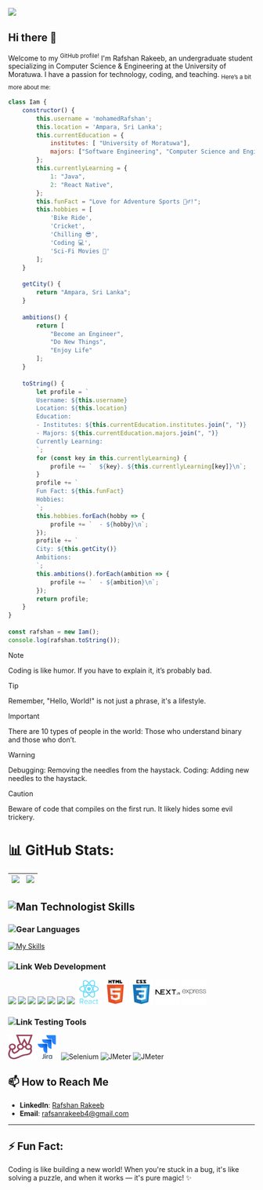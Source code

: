 ![](https://komarev.com/ghpvc/?username=MohamedRafshan)

<!--
**MohamedRafshan/MohamedRafshan** is a ✨ _special_ ✨ repository because its `README.md` (this file) appears on your GitHub profile.

Here are some ideas to get you started:

- 🔭 I’m currently working on ...
- 🌱 I’m currently learning ...
- 👯 I’m looking to collaborate on ...
- 🤔 I’m looking for help with ...
- 💬 Ask me about ...
- 📫 How to reach me: ...
- 😄 Pronouns: ...
- ⚡ Fun fact: ...
-->
## Hi there 👋

Welcome to my <sup>GitHub profile!</sup> I'm Rafshan Rakeeb, an undergraduate student specializing in Computer Science & Engineering at the University of Moratuwa. I have a passion for technology, coding, and teaching. <sub> Here’s a bit more about me: </sub>

```javascript
class Iam {
    constructor() {
        this.username = 'mohamedRafshan';
        this.location = 'Ampara, Sri Lanka';
        this.currentEducation = {
            institutes: [ "University of Moratuwa"],
            majors: ["Software Engineering", "Computer Science and Engineering", "Web Development"]
        };
        this.currentlyLearning = {
            1: "Java",
            2: "React Native",
        };
        this.funFact = "Love for Adventure Sports 🏄‍♂️!";
        this.hobbies = [
            'Bike Ride',
            'Cricket',
            'Chilling 😎',
            'Coding 💻',
            'Sci-Fi Movies 🎥'
        ];
    }

    getCity() {
        return "Ampara, Sri Lanka";
    }

    ambitions() {
        return [
            "Become an Engineer",
            "Do New Things",
            "Enjoy Life"
        ];
    }

    toString() {
        let profile = `
        Username: ${this.username}
        Location: ${this.location}
        Education:
        - Institutes: ${this.currentEducation.institutes.join(", ")}
        - Majors: ${this.currentEducation.majors.join(", ")}
        Currently Learning:
        `;
        for (const key in this.currentlyLearning) {
            profile += `  ${key}. ${this.currentlyLearning[key]}\n`;
        }
        profile += `
        Fun Fact: ${this.funFact}
        Hobbies:
        `;
        this.hobbies.forEach(hobby => {
            profile += `  - ${hobby}\n`;
        });
        profile += `
        City: ${this.getCity()}
        Ambitions:
        `;
        this.ambitions().forEach(ambition => {
            profile += `  - ${ambition}\n`;
        });
        return profile;
    }
}

const rafshan = new Iam();
console.log(rafshan.toString());
```


>[!NOTE]
>Coding is like humor. If you have to explain it, it’s probably bad.

>[!TIP]
>Remember, "Hello, World!" is not just a phrase, it's a lifestyle.

>[!IMPORTANT]
>There are 10 types of people in the world: Those who understand binary and those who don’t.

>[!WARNING]
>Debugging: Removing the needles from the haystack. Coding: Adding new needles to the haystack.

>[!CAUTION]
>Beware of code that compiles on the first run. It likely hides some evil trickery.


# 📊 GitHub Stats:
<img src="https://github-readme-stats.vercel.app/api?username=mohamedRafshan&&show_icons=true&count_private=true&theme=github_dark">|<img src="https://github-readme-streak-stats.herokuapp.com/?user=mohamedRafshan&theme=blueberry_duo"/>
|---|---|

## <img src="https://raw.githubusercontent.com/Tarikul-Islam-Anik/Animated-Fluent-Emojis/master/Emojis/People/Man%20Technologist.png" alt="Man Technologist" width="25" height="25" /> Skills
### <img src="https://raw.githubusercontent.com/Tarikul-Islam-Anik/Animated-Fluent-Emojis/master/Emojis/Objects/Gear.png" alt="Gear" width="25" height="25" /> Languages
[![My Skills](https://skillicons.dev/icons?i=python,c,cpp,java,js,ts,html,pug,css)](https://skillicons.dev)

### <img src="https://raw.githubusercontent.com/Tarikul-Islam-Anik/Animated-Fluent-Emojis/master/Emojis/Objects/Link.png" alt="Link" width="25" height="25" /> Web Development
<div>
    <img src="https://github.com/onemarc/tech-icons/blob/main/icons/node.svg" width="50">
    <img src="https://github.com/onemarc/tech-icons/blob/main/icons/react-dark.svg" width="50">
    <img src="https://github.com/onemarc/tech-icons/blob/main/icons/postman.svg" width="50">
    <img src="https://github.com/onemarc/tech-icons/blob/main/icons/mongodb.svg" width="50">
    <img src="https://github.com/onemarc/tech-icons/blob/main/icons/mysql.svg" width="50">
    <img src="https://github.com/onemarc/tech-icons/blob/main/icons/git.svg" width="50">
    <img src="https://avatars.githubusercontent.com/u/36424661?s=200&v=4" width="50">
    <img src="https://raw.githubusercontent.com/devicons/devicon/master/icons/react/react-original-wordmark.svg" width="50" alt="React Native">
    <img src="https://raw.githubusercontent.com/devicons/devicon/master/icons/html5/html5-original-wordmark.svg" width="50" alt="HTML">
    <img src="https://raw.githubusercontent.com/devicons/devicon/master/icons/css3/css3-original-wordmark.svg" width="50" alt="CSS">
    <img src="https://raw.githubusercontent.com/devicons/devicon/master/icons/nextjs/nextjs-original-wordmark.svg" width="50" alt="Next.js">
    <img src="https://raw.githubusercontent.com/devicons/devicon/master/icons/express/express-original-wordmark.svg" width="50" alt="Express">
</div>


### <img src="https://raw.githubusercontent.com/Tarikul-Islam-Anik/Animated-Fluent-Emojis/master/Emojis/Objects/Link.png" alt="Link" width="25" height="25" /> Testing Tools
<div>
    <img src="https://raw.githubusercontent.com/devicons/devicon/master/icons/jest/jest-plain.svg" width="50" alt="Jest">
    <img src="https://raw.githubusercontent.com/devicons/devicon/master/icons/jira/jira-original-wordmark.svg" width="50" alt="Jira">
    <img src="https://cdn.jsdelivr.net/gh/devicons/devicon/icons/selenium/selenium-original.svg" width="50" alt="Selenium">
    <img src="https://jmeter.apache.org/images/logo.svg" width="50" alt="JMeter">
    <img src="https://raw.githubusercontent.com/devicons/devicon/master/icons/jmeter/jmeter-original.svg" width="50" alt="JMeter"> </div>
</div>

## 📫 How to Reach Me
- **LinkedIn**: [Rafshan Rakeeb]([https://www.linkedin.com/in/rafsanrakeeb](https://www.linkedin.com/in/rafshan-rakeeb-9aa360250/))
- **Email**: [rafsanrakeeb4@gmail.com](mailto:rafsanrakeeb4@gmail.com)

---

## ⚡ Fun Fact:
Coding is like building a new world! When you're stuck in a bug, it's like solving a puzzle, and when it works — it's pure magic! ✨


